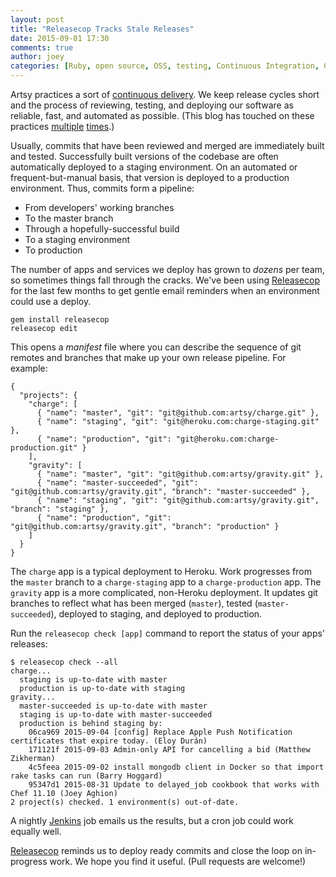 ```yaml
---
layout: post
title: "Releasecop Tracks Stale Releases"
date: 2015-09-01 17:30
comments: true
author: joey
categories: [Ruby, open source, OSS, testing, Continuous Integration, Continuous Deployment, devops, tools]
---
```


Artsy practices a sort of [continuous delivery](http://en.wikipedia.org/wiki/Continuous_delivery). We keep release cycles short and the process of reviewing, testing, and deploying our software as reliable, fast, and automated as possible. (This blog has touched on these practices [multiple](http://artsy.github.io/blog/categories/testing/) [times](http://artsy.github.io/blog/categories/continuous-integration).)

Usually, commits that have been reviewed and merged are immediately built and tested. Successfully built versions of the codebase are often automatically deployed to a staging environment. On an automated or frequent-but-manual basis, that version is deployed to a production environment. Thus, commits form a pipeline:

* From developers' working branches
* To the master branch
* Through a hopefully-successful build
* To a staging environment
* To production

The number of apps and services we deploy has grown to _dozens_ per team, so sometimes things fall through the cracks. We've been using [Releasecop](https://github.com/joeyAghion/releasecop) for the last few months to get gentle email reminders when an environment could use a deploy.

<!-- more -->

    gem install releasecop
    releasecop edit

This opens a _manifest_ file where you can describe the sequence of git remotes and branches that make up your own release pipeline. For example:

    {
      "projects": {
        "charge": [
          { "name": "master", "git": "git@github.com:artsy/charge.git" },
          { "name": "staging", "git": "git@heroku.com:charge-staging.git" },
          { "name": "production", "git": "git@heroku.com:charge-production.git" }
        ],
        "gravity": [
          { "name": "master", "git": "git@github.com:artsy/gravity.git" },
          { "name": "master-succeeded", "git": "git@github.com:artsy/gravity.git", "branch": "master-succeeded" },
          { "name": "staging", "git": "git@github.com:artsy/gravity.git", "branch": "staging" },
          { "name": "production", "git": "git@github.com:artsy/gravity.git", "branch": "production" }
        ]
      }
    }

The `charge` app is a typical deployment to Heroku. Work progresses from the `master` branch to a `charge-staging` app to a `charge-production` app. The `gravity` app is a more complicated, non-Heroku deployment. It updates git branches to reflect what has been merged (`master`), tested (`master-succeeded`), deployed to staging, and deployed to production.

Run the `releasecop check [app]` command to report the status of your apps' releases:

    $ releasecop check --all
    charge...
      staging is up-to-date with master
      production is up-to-date with staging
    gravity...
      master-succeeded is up-to-date with master
      staging is up-to-date with master-succeeded
      production is behind staging by:
        06ca969 2015-09-04 [config] Replace Apple Push Notification certificates that expire today. (Eloy Durán)
        171121f 2015-09-03 Admin-only API for cancelling a bid (Matthew Zikherman)
        4c5feea 2015-09-02 install mongodb client in Docker so that import rake tasks can run (Barry Hoggard)
        95347d1 2015-08-31 Update to delayed_job cookbook that works with Chef 11.10 (Joey Aghion)
    2 project(s) checked. 1 environment(s) out-of-date.

A nightly [Jenkins](https://jenkins-ci.org/) job emails us the results, but a cron job could work equally well.

[Releasecop](https://github.com/joeyAghion/releasecop) reminds us to deploy ready commits and close the loop on in-progress work. We hope you find it useful. (Pull requests are welcome!)
